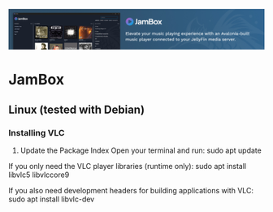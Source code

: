 ![JamBox GitHub Banner](/Assets/Images/jambox-banner.jpg)

# JamBox


## Linux (tested with Debian)

### Installing VLC
1. Update the Package Index
Open your terminal and run:
sudo apt update

If you only need the VLC player libraries (runtime only):
sudo apt install libvlc5 libvlccore9

If you also need development headers for building applications with VLC:
sudo apt install libvlc-dev
